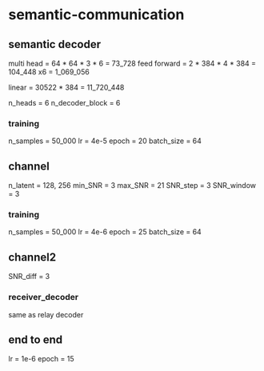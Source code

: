 # semantic-communication

## semantic decoder

multi head = 64 * 64 * 3 * 6 = 73_728
feed forward = 2 * 384 * 4 * 384 = 104_448
x6 = 1_069_056

linear = 30522 * 384 = 11_720_448

n_heads = 6
n_decoder_block = 6

### training
n_samples = 50_000
lr =  4e-5
epoch = 20
batch_size = 64

## channel
n_latent = 128, 256
min_SNR = 3
max_SNR = 21
SNR_step = 3
SNR_window = 3

### training
n_samples = 50_000
lr = 4e-6
epoch = 25
batch_size = 64

## channel2
SNR_diff = 3

### receiver_decoder
same as relay decoder

## end to end
lr = 1e-6
epoch = 15
